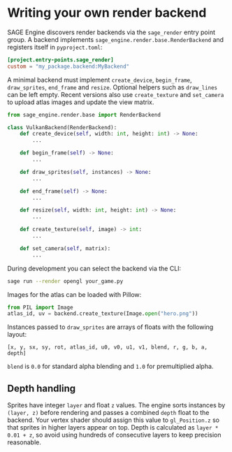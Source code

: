 # Writing your own render backend

SAGE Engine discovers render backends via the `sage_render` entry point group. A backend
implements `sage_engine.render.base.RenderBackend` and registers itself in
`pyproject.toml`:

```toml
[project.entry-points.sage_render]
custom = "my_package.backend:MyBackend"
```

A minimal backend must implement `create_device`, `begin_frame`,
`draw_sprites`, `end_frame` and `resize`. Optional helpers such as
`draw_lines` can be left empty. Recent versions also use
`create_texture` and `set_camera` to upload atlas images and update the
view matrix.

```python
from sage_engine.render.base import RenderBackend

class VulkanBackend(RenderBackend):
    def create_device(self, width: int, height: int) -> None:
        ...

    def begin_frame(self) -> None:
        ...

    def draw_sprites(self, instances) -> None:
        ...

    def end_frame(self) -> None:
        ...

    def resize(self, width: int, height: int) -> None:
        ...

    def create_texture(self, image) -> int:
        ...

    def set_camera(self, matrix):
        ...
```

During development you can select the backend via the CLI:

```bash
sage run --render opengl your_game.py
```

Images for the atlas can be loaded with Pillow:

```python
from PIL import Image
atlas_id, uv = backend.create_texture(Image.open("hero.png"))
```

Instances passed to `draw_sprites` are arrays of floats with the
following layout:

```
[x, y, sx, sy, rot, atlas_id, u0, v0, u1, v1, blend, r, g, b, a, depth]
```

`blend` is `0.0` for standard alpha blending and `1.0` for premultiplied
alpha.

## Depth handling

Sprites have integer `layer` and float `z` values. The engine sorts
instances by `(layer, z)` before rendering and passes a combined
`depth` float to the backend. Your vertex shader should assign this
value to `gl_Position.z` so that sprites in higher layers appear on
top. Depth is calculated as `layer * 0.01 + z`, so avoid using hundreds
of consecutive layers to keep precision reasonable.
